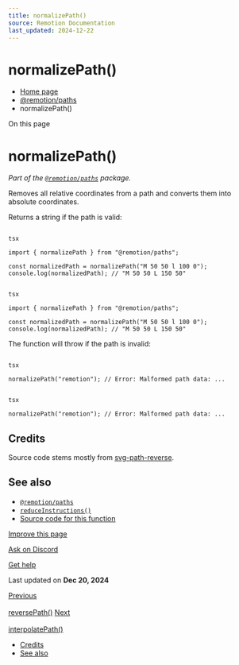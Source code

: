 ```yaml
---
title: normalizePath()
source: Remotion Documentation
last_updated: 2024-12-22
---
```


# normalizePath()

- [Home page](/)
- [@remotion/paths](/docs/paths/)
- normalizePath()

On this page

# normalizePath()

_Part of the [`@remotion/paths`](/docs/paths) package._

Removes all relative coordinates from a path and converts them into absolute coordinates.

Returns a string if the path is valid:

```

tsx

import { normalizePath } from "@remotion/paths";

const normalizedPath = normalizePath("M 50 50 l 100 0");
console.log(normalizedPath); // "M 50 50 L 150 50"
```

```

tsx

import { normalizePath } from "@remotion/paths";

const normalizedPath = normalizePath("M 50 50 l 100 0");
console.log(normalizedPath); // "M 50 50 L 150 50"
```

The function will throw if the path is invalid:

```

tsx

normalizePath("remotion"); // Error: Malformed path data: ...
```

```

tsx

normalizePath("remotion"); // Error: Malformed path data: ...
```

## Credits [​](\#credits "Direct link to Credits")

Source code stems mostly from [svg-path-reverse](https://www.npmjs.com/package/svg-path-reverse).

## See also [​](\#see-also "Direct link to See also")

- [`@remotion/paths`](/docs/paths)
- [`reduceInstructions()`](/docs/paths/reduce-instructions)
- [Source code for this function](https://github.com/remotion-dev/remotion/blob/main/packages/paths/src/normalize-path.ts)

[Improve this page](https://github.com/remotion-dev/remotion/edit/main/packages/docs/docs/paths/normalize-path.mdx)

[Ask on Discord](https://remotion.dev/discord)

[Get help](/docs/get-help)

Last updated on **Dec 20, 2024**

[Previous\
\
reversePath()](/docs/paths/reverse-path) [Next\
\
interpolatePath()](/docs/paths/interpolate-path)

- [Credits](#credits)
- [See also](#see-also)
